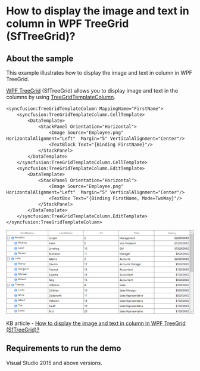 # How to display the image and text in column in WPF TreeGrid (SfTreeGrid)?

## About the sample

This example illustrates how to display the image and text in column in WPF TreeGrid.

[WPF TreeGrid](https://www.syncfusion.com/wpf-controls/treegrid) (SfTreeGrid) allows you to display image and text in the columns by using [TreeGridTemplateColumn](https://help.syncfusion.com/cr/wpf/Syncfusion.UI.Xaml.TreeGrid.TreeGridTemplateColumn.html).

```Xaml
<syncfusion:TreeGridTemplateColumn MappingName="FirstName">
    <syncfusion:TreeGridTemplateColumn.CellTemplate>
        <DataTemplate>
            <StackPanel Orientation="Horizontal">
                <Image Source="Employee.png" HorizontalAlignment="Left"  Margin="5" VerticalAlignment="Center"/>
                <TextBlock Text="{Binding FirstName}"/>
            </StackPanel>
        </DataTemplate>
    </syncfusion:TreeGridTemplateColumn.CellTemplate>
    <syncfusion:TreeGridTemplateColumn.EditTemplate>
        <DataTemplate>
            <StackPanel Orientation="Horizontal">
                <Image Source="Employee.png" HorizontalAlignment="Left"  Margin="5" VerticalAlignment="Center"/>
                <TextBox Text="{Binding FirstName, Mode=TwoWay}"/>
            </StackPanel>
        </DataTemplate>
    </syncfusion:TreeGridTemplateColumn.EditTemplate>
</syncfusion:TreeGridTemplateColumn> 

```

![Image and Text Column](ImageAndTextColumn.png)

KB article - [How to display the image and text in column in WPF TreeGrid (SfTreeGrid)?](https://www.syncfusion.com/kb/12642/how-to-display-the-image-and-text-in-wpf-treegrid-sftreegrid-column)

## Requirements to run the demo 

Visual Studio 2015 and above versions.
